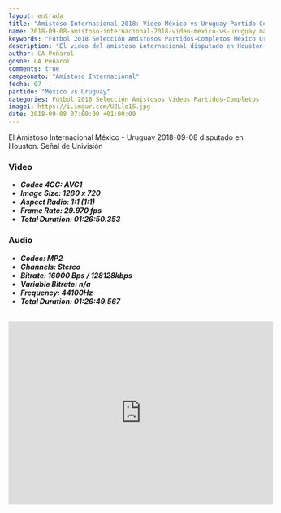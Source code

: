 ```yaml
---
layout: entrada
title: "Amistoso Internacional 2018: Video México vs Uruguay Partido Completo "
name: 2018-09-08-amistoso-internacional-2018-video-mexico-vs-uruguay.markdown
keywords: "Fútbol 2018 Selección Amistosos Partidos-Completos México Uruguay video youtube"
description: "El video del amistoso internacional disputado en Houston entre los equipos de México y Uruguay en Fecha FIFA"
author: CA Peñarol
gosne: CA Peñarol
comments: true
campeonato: "Amistoso Internacional"
fecha: 07
partido: "México vs Uruguay"
categories: Fútbol 2018 Selección Amistosos Videos Partidos-Completos
image1: https://i.imgur.com/U2Llo1S.jpg
date: 2018-09-08 07:00:00 +01:00:00
---
```


El Amistoso Internacional México - Uruguay 2018-09-08 disputado en Houston. Señal de Univisión

### Video

 - ***Codec 4CC:          AVC1***
 - ***Image Size:         1280 x 720***
 - ***Aspect Radio:       1:1 (1:1)***
 - ***Frame Rate:         29.970 fps***
 - ***Total Duration:     01:26:50.353***

### Audio

 - ***Codec:              MP2***
 - ***Channels:           Stereo***
 - ***Bitrate:            16000 Bps / 128128kbps***
 - ***Variable Bitrate:   n/a***
 - ***Frequency:          44100Hz***
 - ***Total Duration:     01:26:49.567***

<br>

<iframe width="521" height="360" src="https://www.youtube.com/embed/x9N5mpOuYuI" frameborder="0" allow="autoplay; encrypted-media" allowfullscreen></iframe>
